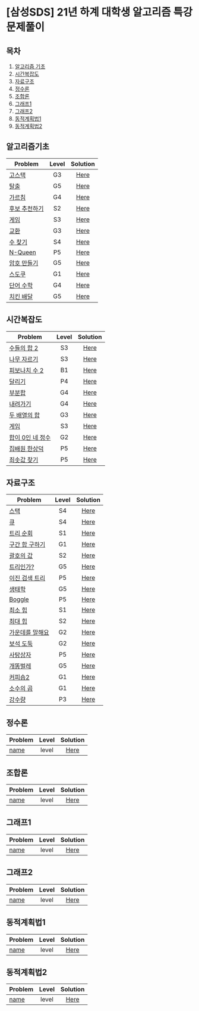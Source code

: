 # [삼성SDS] 21년 하계 대학생 알고리즘 특강 문제풀이

목차
---
1. [알고리즘 기초](#알고리즘기초)
2. [시간복잡도](#시간복잡도)
3. [자료구조](#자료구조)
4. [정수론](#정수론)
5. [조합론](#조합론)
6. [그래프1](#그래프1)
7. [그래프2](#그래프2)
8. [동적계획법1](#동적계획법2)
9. [동적계획법2](#동적계획법2)

## 알고리즘기초

|Problem|Level|Solution|
|---|:---:|:---:|
|[고스택](https://www.acmicpc.net/problem/3425)|G3|[Here](./solution/1)|
|[탈출](https://www.acmicpc.net/problem/3055)|G5|[Here](./solution/2)|
|[가르침](https://www.acmicpc.net/problem/1062)|G4|[Here](./solution/3)|
|[후보 추천하기](https://www.acmicpc.net/problem/1713)|S2|[Here](./solution/4)|
|[게임](https://www.acmicpc.net/problem/1072)|S3|[Here](./solution/5)|
|[교환](https://www.acmicpc.net/problem/1039)|G3|[Here](./solution/6)|
|[수 찾기](https://www.acmicpc.net/problem/1920)|S4|[Here](./solution/7)|
|[N-Queen](https://www.acmicpc.net/problem/3344)|P5|[Here](./solution/8)|
|[암호 만들기](https://www.acmicpc.net/problem/1759)|G5|[Here](./solution/9)|
|[스도쿠](https://www.acmicpc.net/problem/1840)|G1|[Here](./solution/10)|
|[단어 수학](https://www.acmicpc.net/problem/1339)|G4|[Here](./solution/11)|
|[치킨 배달](https://www.acmicpc.net/problem/15686)|G5|[Here](./solution/12)|


## 시간복잡도

|Problem|Level|Solution|
|---|:---:|:---:|
|[수들의 합 2](https://www.acmicpc.net/problem/2003)|S3|[Here](./solution/13)|
|[나무 자르기](https://www.acmicpc.net/problem/2805)|S3|[Here](./solution/14)|
|[피보나치 수 2](https://www.acmicpc.net/problem/2748)|B1|[Here](./solution/15)|
|[달리기](https://www.acmicpc.net/problem/2517)|P4|[Here](./solution/16)|
|[부분합](https://www.acmicpc.net/problem/1806)|G4|[Here](./solution/17)|
|[내려가기](https://www.acmicpc.net/problem/2096)|G4|[Here](./solution/18)|
|[두 배열의 합](https://www.acmicpc.net/problem/2143)|G3|[Here](./solution/19)|
|[게임](https://www.acmicpc.net/problem/1072)|S3|[Here](./solution/20)|
|[합이 0인 네 정수](https://www.acmicpc.net/problem/7453)|G2|[Here](./solution/21)|
|[집배원 한상덕](https://www.acmicpc.net/problem/2842)|P5|[Here](./solution/22)|
|[최솟값 찾기](https://www.acmicpc.net/problem/11003)|P5|[Here](./solution/23)|

## 자료구조

|Problem|Level|Solution|
|---|:---:|:---:|
|[스택](https://www.acmicpc.net/problem/10828)|S4|[Here](./solution/13)|
|[큐](https://www.acmicpc.net/problem/10845)|S4|[Here](./solution/14)|
|[트리 순회](https://www.acmicpc.net/problem/1991)|S1|[Here](./solution/15)|
|[구간 합 구하기](https://www.acmicpc.net/problem/2042)|G1|[Here](./solution/15)|
|[괄호의 값](https://www.acmicpc.net/problem/2504)|S2|[Here](./solution/16)|
|[트리인가?](https://www.acmicpc.net/problem/6416)|G5|[Here](./solution/17)|
|[이진 검색 트리](https://www.acmicpc.net/problem/1539)|P5|[Here](./solution/18)|
|[생태학](https://www.acmicpc.net/problem/4358)|G5|[Here](./solution/19)|
|[Boggle](https://www.acmicpc.net/problem/9202)|P5|[Here](./solution/20)|
|[최소 힙](https://www.acmicpc.net/problem/1927)|S1|[Here](./solution/21)|
|[최대 힙](https://www.acmicpc.net/problem/11279)|S2|[Here](./solution/22)|
|[가운데를 말해요](https://www.acmicpc.net/problem/1655)|G2|[Here](./solution/23)|
|[보석 도둑](https://www.acmicpc.net/problem/1202)|G2|[Here](./solution/23)|
|[사탕상자](https://www.acmicpc.net/problem/2243)|P5|[Here](./solution/23)|
|[개똥벌레](https://www.acmicpc.net/problem/3020)|G5|[Here](./solution/23)|
|[커피숍2](https://www.acmicpc.net/problem/1275)|G1|[Here](./solution/23)|
|[소수의 곱](https://www.acmicpc.net/problem/2014)|G1|[Here](./solution/23)|
|[강수량](https://www.acmicpc.net/problem/2094)|P3|[Here](./solution/23)|

## 정수론

|Problem|Level|Solution|
|---|:---:|:---:|
|[name](link)|level|[Here](./solution/?)|

## 조합론

|Problem|Level|Solution|
|---|:---:|:---:|
|[name](link)|level|[Here](./solution/?)|

## 그래프1

|Problem|Level|Solution|
|---|:---:|:---:|
|[name](link)|level|[Here](./solution/?)|

## 그래프2

|Problem|Level|Solution|
|---|:---:|:---:|
|[name](link)|level|[Here](./solution/?)|

## 동적계획법1

|Problem|Level|Solution|
|---|:---:|:---:|
|[name](link)|level|[Here](./solution/?)|

## 동적계획법2

|Problem|Level|Solution|
|---|:---:|:---:|
|[name](link)|level|[Here](./solution/?)|
